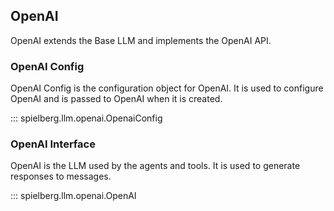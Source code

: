 ## OpenAI

OpenAI extends the Base LLM and implements the OpenAI API.

### OpenAI Config

OpenAI Config is the configuration object for OpenAI. It is used to configure OpenAI and is passed to OpenAI when it is created.

::: spielberg.llm.openai.OpenaiConfig

### OpenAI Interface

OpenAI is the LLM used by the agents and tools. It is used to generate responses to messages.

::: spielberg.llm.openai.OpenAI
